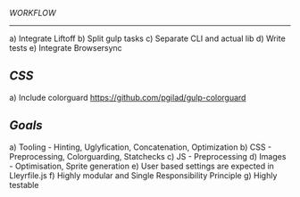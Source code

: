 *WORKFLOW*
______________________
a) Integrate Liftoff
b) Split gulp tasks
c) Separate CLI and actual lib
d) Write tests
e) Integrate Browsersync


*CSS*
----------------------
a) Include colorguard https://github.com/pgilad/gulp-colorguard

*Goals*
------------------------
a) Tooling - Hinting, Uglyfication, Concatenation, Optimization
b) CSS - Preprocessing, Colorguarding, Statchecks
c) JS - Preprocessing
d) Images - Optimisation, Sprite generation
e) User based settings are expected in Lleyrfile.js
f) Highly modular and Single Responsibility Principle
g) Highly testable